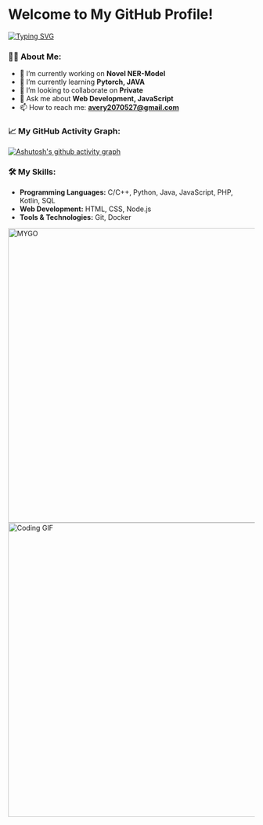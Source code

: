 # Welcome to My GitHub Profile!

[![Typing SVG](https://readme-typing-svg.herokuapp.com/?lines=Hi!+I+am+Avery;Welcome+to+my+github;Full+Stack+Developer;Open+Source+Contributor;Always+Learning+New+Things&center=true&width=500&height=50)](https://git.io/typing-svg)

### 👨‍💻 About Me:
- 🔭 I’m currently working on **Novel NER-Model**
- 🌱 I’m currently learning **Pytorch, JAVA**
- 👯 I’m looking to collaborate on **Private**
- 💬 Ask me about **Web Development, JavaScript**
- 📫 How to reach me: **avery2070527@gmail.com**

### 📈 My GitHub Activity Graph:
[![Ashutosh's github activity graph](https://github-readme-activity-graph.vercel.app/graph?username=avery30809&theme=dracula)](https://github.com/ashutosh00710/github-readme-activity-graph)

### 🛠️ My Skills:
- **Programming Languages:** C/C++, Python, Java, JavaScript, PHP, Kotlin, SQL
- **Web Development:** HTML, CSS, Node.js
- **Tools & Technologies:** Git, Docker

<img alt="MYGO" src="https://cdn.discordapp.com/attachments/1146465737628729405/1281451687990661140/9d2b85e593f604c9bcbec500fa62d86c.png?ex=66dbc462&is=66da72e2&hm=8acc2d3e321bfee7b3279d9dbe58e4cb33b4b0626673c72eabfb4e591c52ef84&" width="600" /><img alt="Coding GIF" src="https://c.tenor.com/lOpfbXNDGTkAAAAC/tenor.gif" width="600" />

<!-- 
### 📫 Connect with me:
- [LinkedIn](https://www.linkedin.com/in/yourprofile/)
- [Twitter](https://twitter.com/yourhandle)
- [Portfolio](https://yourwebsite.com)
-->
